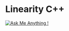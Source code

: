 # Linearity C++

[![Ask Me Anything !](https://img.shields.io/badge/Ask%20me-anything-1abc9c.svg)](https://github.com/RubioHaro/)
